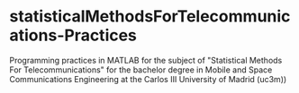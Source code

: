 # statisticalMethodsForTelecommunications-Practices
Programming practices in MATLAB for the subject of "Statistical Methods For Telecommunications" for the bachelor degree in Mobile and Space Communications Engineering at the Carlos III University of Madrid (uc3m))
